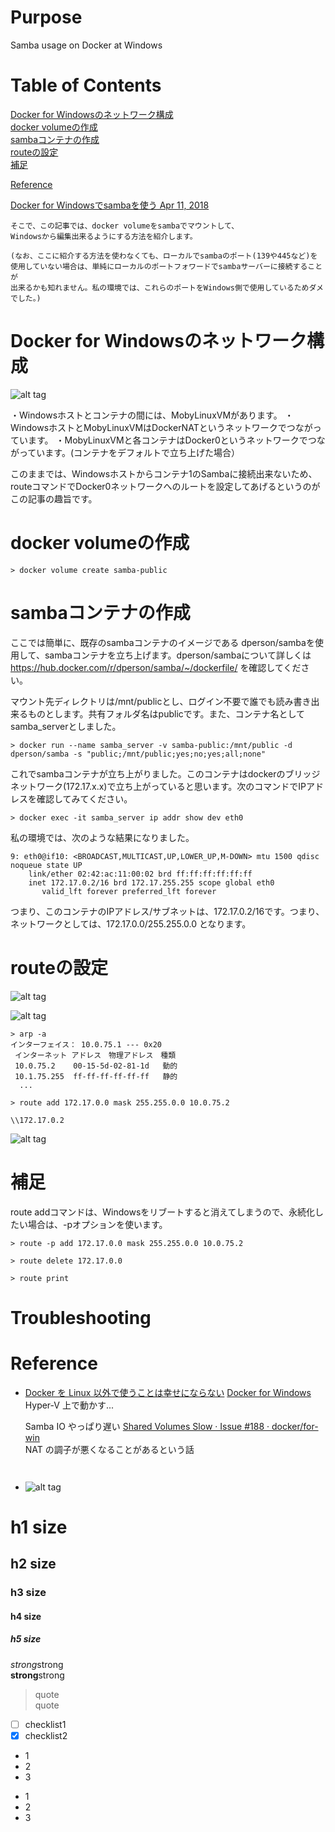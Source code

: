 # Purpose
Samba usage on Docker at Windows  

# Table of Contents  
[Docker for Windowsのネットワーク構成](#docker-for-windows%E3%81%AE%E3%83%8D%E3%83%83%E3%83%88%E3%83%AF%E3%83%BC%E3%82%AF%E6%A7%8B%E6%88%90)  
[docker volumeの作成](#docker-volume%E3%81%AE%E4%BD%9C%E6%88%90)  
[sambaコンテナの作成](#samba%E3%82%B3%E3%83%B3%E3%83%86%E3%83%8A%E3%81%AE%E4%BD%9C%E6%88%90)  
[routeの設定](#route%E3%81%AE%E8%A8%AD%E5%AE%9A)  
[補足](#%E8%A3%9C%E8%B6%B3)  

[Reference](#reference)

[Docker for Windowsでsambaを使う Apr 11, 2018](https://qiita.com/KNaito/items/0d67fc2293e15c3960fc)  
```
そこで、この記事では、docker volumeをsambaでマウントして、
Windowsから編集出来るようにする方法を紹介します。

(なお、ここに紹介する方法を使わなくても、ローカルでsambaのポート(139や445など)を
使用していない場合は、単純にローカルのポートフォワードでsambaサーバーに接続することが
出来るかも知れません。私の環境では、これらのポートをWindows側で使用しているためダメでした。)
```

# Docker for Windowsのネットワーク構成  
![alt tag](https://qiita-user-contents.imgix.net/https%3A%2F%2Fqiita-image-store.s3.amazonaws.com%2F0%2F105847%2Fd9de520d-64e4-4b0d-2429-2aaf0881f42a.png?ixlib=rb-1.2.2&auto=compress%2Cformat&gif-q=60&w=1400&fit=max&s=36e7052201fd3fe8b8169a77d57009e7)

・Windowsホストとコンテナの間には、MobyLinuxVMがあります。
・WindowsホストとMobyLinuxVMはDockerNATというネットワークでつながっています。
・MobyLinuxVMと各コンテナはDocker0というネットワークでつながっています。(コンテナをデフォルトで立ち上げた場合）

このままでは、Windowsホストからコンテナ1のSambaに接続出来ないため、routeコマンドでDocker0ネットワークへのルートを設定してあげるというのがこの記事の趣旨です。

# docker volumeの作成  
```
> docker volume create samba-public
```

# sambaコンテナの作成  
ここでは簡単に、既存のsambaコンテナのイメージである dperson/sambaを使用して、sambaコンテナを立ち上げます。dperson/sambaについて詳しくは
https://hub.docker.com/r/dperson/samba/~/dockerfile/
を確認してください。

マウント先ディレクトリは/mnt/publicとし、ログイン不要で誰でも読み書き出来るものとします。共有フォルダ名はpublicです。また、コンテナ名としてsamba_serverとしました。
```
> docker run --name samba_server -v samba-public:/mnt/public -d dperson/samba -s "public;/mnt/public;yes;no;yes;all;none"
```

これでsambaコンテナが立ち上がりました。このコンテナはdockerのブリッジネットワーク(172.17.x.x)で立ち上がっていると思います。次のコマンドでIPアドレスを確認してみてください。
```
> docker exec -it samba_server ip addr show dev eth0
```

私の環境では、次のような結果になりました。
```
9: eth0@if10: <BROADCAST,MULTICAST,UP,LOWER_UP,M-DOWN> mtu 1500 qdisc noqueue state UP
    link/ether 02:42:ac:11:00:02 brd ff:ff:ff:ff:ff:ff
    inet 172.17.0.2/16 brd 172.17.255.255 scope global eth0
       valid_lft forever preferred_lft forever
```
つまり、このコンテナのIPアドレス/サブネットは、172.17.0.2/16です。つまり、ネットワークとしては、172.17.0.0/255.255.0.0 となります。

# routeの設定  
![alt tag](https://qiita-user-contents.imgix.net/https%3A%2F%2Fqiita-image-store.s3.amazonaws.com%2F0%2F105847%2F45905dba-c30b-2236-f995-15241c55abd7.png?ixlib=rb-1.2.2&auto=compress%2Cformat&gif-q=60&s=f2ec360af61590e7fdc425312e605348)  

![alt tag](https://qiita-user-contents.imgix.net/https%3A%2F%2Fqiita-image-store.s3.amazonaws.com%2F0%2F105847%2Fd5ec99b5-5351-4a66-b347-fba5a3d2c5fd.png?ixlib=rb-1.2.2&auto=compress%2Cformat&gif-q=60&s=ab5600604abc2485c8c3a421e952d904)  

```
> arp -a
インターフェイス： 10.0.75.1 --- 0x20
 インターネット アドレス　物理アドレス　種類
 10.0.75.2    00-15-5d-02-81-1d   動的
 10.1.75.255  ff-ff-ff-ff-ff-ff   静的
  ...
```

```
> route add 172.17.0.0 mask 255.255.0.0 10.0.75.2
```

```
\\172.17.0.2
```
![alt tag](https://qiita-user-contents.imgix.net/https%3A%2F%2Fqiita-image-store.s3.amazonaws.com%2F0%2F105847%2F573b86d3-4ab9-b53a-3985-6ce5631bda87.png?ixlib=rb-1.2.2&auto=compress%2Cformat&gif-q=60&s=daf39d6f337f6204ea1191d2d0405398)  

# 補足  
route addコマンドは、Windowsをリブートすると消えてしまうので、永続化したい場合は、-pオプションを使います。  
```
> route -p add 172.17.0.0 mask 255.255.0.0 10.0.75.2
```

```
> route delete 172.17.0.0
```

```
> route print
```

# Troubleshooting


# Reference  
* [Docker を Linux 以外で使うことは幸せにならない](https://qiita.com/il-m-yamagishi/items/1d2344a32744f56a8cc6)
[Docker for Windows](https://qiita.com/il-m-yamagishi/items/1d2344a32744f56a8cc6#docker-for-windows)  
Hyper-V 上で動かす...

  Samba IO やっぱり遅い
      [Shared Volumes Slow · Issue #188 · docker/for-win](https://github.com/docker/for-win/issues/188)  
  NAT の調子が悪くなることがあるという話


```

```


```
```
* []()
![alt tag]()  

# h1 size

## h2 size

### h3 size

#### h4 size

##### h5 size

*strong*strong  
**strong**strong  

> quote  
> quote

- [ ] checklist1
- [x] checklist2

* 1
* 2
* 3

- 1
- 2
- 3
